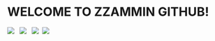 <h1>WELCOME TO ZZAMMIN GITHUB!</h1>
<p>
  <img src="https://img.shields.io/badge/spring-6DB33F?style=for-the-badge&logo=spring&logoColor=white"/> 
  &nbsp
  <img src="https://img.shields.io/badge/JAVA-20232a?style=for-the-badge&logo=Java&logoColor=white"/>
  &nbsp
  <img src="https://img.shields.io/badge/Python-3766AB?style=for-the-badge&logo=Python&logoColor=white"/></a>&nbsp 
  <img src="https://img.shields.io/badge/Mysql-4479a1?style=for-the-badge&logo=MySql&logoColor=white"/></a>&nbsp 
</p>
